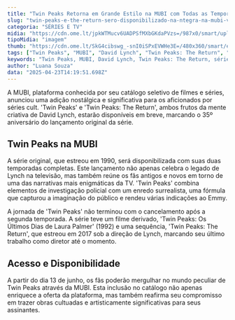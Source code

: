 ```yaml
---
title: "Twin Peaks Retorna em Grande Estilo na MUBI com Todas as Temporadas"
slug: "twin-peaks-e-the-return-sero-disponibilizado-na-ntegra-na-mubi-veja-data"
categoria: "SÉRIES E TV"
midia: "https://cdn.ome.lt/jpkWTMucv6UADPSfMXbGKdaPVzs=/987x0/smart/uploads/conteudo/fotos/OMELETE_CAPA_-_2025-04-23T110931.026.png"
tipoMidia: "imagem"
thumb: "https://cdn.ome.lt/SkG4cibswg_-snI0iSPxEVWHe3E=/480x360/smart/extras/conteudos/omelete_THUMB_-_2025-04-23T110918.304.png"
tags: ["Twin Peaks", "MUBI", "David Lynch", "Twin Peaks: The Return", "séries cult", "streaming", "Lynch na TV"]
keywords: "Twin Peaks, MUBI, David Lynch, Twin Peaks: The Return, séries cult, streaming, Lynch na TV"
author: "Luana Souza"
data: "2025-04-23T14:19:51.698Z"
---
```


A MUBI, plataforma conhecida por seu catálogo seletivo de filmes e séries, anunciou uma adição nostálgica e significativa para os aficionados por séries cult. 'Twin Peaks' e 'Twin Peaks: The Return', ambos frutos da mente criativa de David Lynch, estarão disponíveis em breve, marcando o 35º aniversário do lançamento original da série.

## Twin Peaks na MUBI

A série original, que estreou em 1990, será disponibilizada com suas duas temporadas completas. Este lançamento não apenas celebra o legado de Lynch na televisão, mas também reúne os fãs antigos e novos em torno de uma das narrativas mais enigmáticas da TV. 'Twin Peaks' combina elementos de investigação policial com um enredo surrealista, uma fórmula que capturou a imaginação do público e rendeu várias indicações ao Emmy.

A jornada de 'Twin Peaks' não terminou com o cancelamento após a segunda temporada. A série teve um filme derivado, 'Twin Peaks: Os Últimos Dias de Laura Palmer' (1992) e uma sequência, 'Twin Peaks: The Return', que estreou em 2017 sob a direção de Lynch, marcando seu último trabalho como diretor até o momento.

## Acesso e Disponibilidade

A partir do dia 13 de junho, os fãs poderão mergulhar no mundo peculiar de Twin Peaks através da MUBI. Esta inclusão no catálogo não apenas enriquece a oferta da plataforma, mas também reafirma seu compromisso em trazer obras cultuadas e artisticamente significativas para seus assinantes.